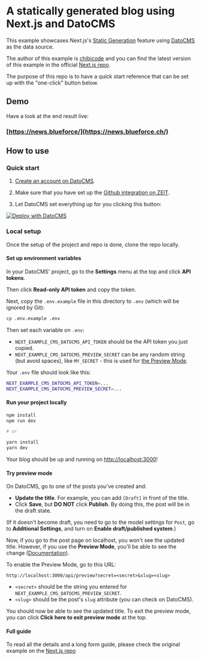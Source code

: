 # A statically generated blog using Next.js and DatoCMS

This example showcases Next.js's [Static Generation](/docs/basic-features/pages.md) feature using [DatoCMS](https://www.datocms.com/) as the data source.

The author of this example is [chibicode](https://github.com/chibicode) and you can find the latest version of this example in the official [Next.js repo](https://github.com/zeit/next.js/tree/canary/examples/cms-datocms).

The purpose of this repo is to have a quick start reference that can be set up with the "one-click" button below.

## Demo

Have a look at the end result live:

### [https://news.blueforce/](https://news.blueforce.ch/)


## How to use


### Quick start

1. [Create an account on DatoCMS](https://datocms.com).

2. Make sure that you have set up the [Github integration on ZEIT](https://zeit.co/docs/v2/git-integrations/zeit-now-for-github).

3. Let DatoCMS set everything up for you clicking this button:

[![Deploy with DatoCMS](https://dashboard.datocms.com/deploy/button.svg)](https://dashboard.datocms.com/deploy?repo=datocms/nextjs-demo)


### Local setup

Once the setup of the project and repo is done, clone the repo locally.


#### Set up environment variables

In your DatoCMS' project, go to the **Settings** menu at the top and click **API tokens**.

Then click **Read-only API token** and copy the token.

Next, copy the `.env.example` file in this directory to `.env` (which will be ignored by Git):

```bash
cp .env.example .env
```

Then set each variable on `.env`:

- `NEXT_EXAMPLE_CMS_DATOCMS_API_TOKEN` should be the API token you just copied.
- `NEXT_EXAMPLE_CMS_DATOCMS_PREVIEW_SECRET` can be any random string (but avoid spaces), like `MY_SECRET` - this is used for [the Preview Mode](/docs/advanced-features/preview-mode.md).

Your `.env` file should look like this:

```bash
NEXT_EXAMPLE_CMS_DATOCMS_API_TOKEN=...
NEXT_EXAMPLE_CMS_DATOCMS_PREVIEW_SECRET=...
```

#### Run your project locally

```bash
npm install
npm run dev

# or

yarn install
yarn dev
```

Your blog should be up and running on [http://localhost:3000](http://localhost:3000)!


#### Try preview mode

On DatoCMS, go to one of the posts you've created and:

- **Update the title**. For example, you can add `[Draft]` in front of the title.
- Click **Save**, but **DO NOT** click **Publish**. By doing this, the post will be in the draft state.

(If it doesn't become draft, you need to go to the model settings for `Post`, go to **Additional Settings**, and turn on **Enable draft/published system**.)

Now, if you go to the post page on localhost, you won't see the updated title. However, if you use the **Preview Mode**, you'll be able to see the change ([Documentation](/docs/advanced-features/preview-mode.md)).

To enable the Preview Mode, go to this URL:

```
http://localhost:3000/api/preview?secret=<secret>&slug=<slug>
```

- `<secret>` should be the string you entered for `NEXT_EXAMPLE_CMS_DATOCMS_PREVIEW_SECRET`.
- `<slug>` should be the post's `slug` attribute (you can check on DatoCMS).

You should now be able to see the updated title. To exit the preview mode, you can click **Click here to exit preview mode** at the top.


#### Full guide

To read all the details and a long form guide, please check the original example on the [Next.js repo](https://github.com/zeit/next.js/tree/canary/examples/cms-datocms)

